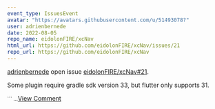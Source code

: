 ```yaml
---
event_type: IssuesEvent
avatar: "https://avatars.githubusercontent.com/u/51493078?"
user: adrienbernede
date: 2022-08-05
repo_name: eidolonFIRE/xcNav
html_url: https://github.com/eidolonFIRE/xcNav/issues/21
repo_url: https://github.com/eidolonFIRE/xcNav
---
```


<a href='https://github.com/adrienbernede' target='_blank'>adrienbernede</a> open issue <a href='https://github.com/eidolonFIRE/xcNav/issues/21' target='_blank'>eidolonFIRE/xcNav#21</a>.

<p>Some plugin require gradle sdk version 33, but flutter only supports 31.</p><small>```...</small><a href='https://github.com/eidolonFIRE/xcNav/issues/21' target='_blank'>View Comment</a>